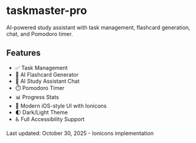 # taskmaster-pro

AI-powered study assistant with task management, flashcard generation, chat, and Pomodoro timer.

## Features
- ✅ Task Management
- 🎴 AI Flashcard Generator  
- 💬 AI Study Assistant Chat
- ⏱️ Pomodoro Timer
- 📊 Progress Stats
- 🎨 Modern iOS-style UI with Ionicons
- 🌓 Dark/Light Theme
- ♿ Full Accessibility Support

Last updated: October 30, 2025 - Ionicons implementation
